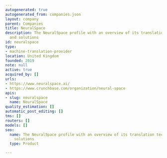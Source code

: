 ```yaml
---
autogenerated: true
autogenerated_from: companies.json
layout: company
parent: Companies
title: NeuralSpace
description: The NeuralSpace profile with an overview of its translation technologies
  and solutions
id: neuralspace
type:
- machine-translation-provider
location: United Kingdom
founded: 2019
note: null
active: true
acquired_by: []
urls:
- https://www.neuralspace.ai/
- https://www.crunchbase.com/organization/neural-space
apis:
- slug: neuralspace
  name: NeuralSpace
quality_estimation: []
automatic_post_editing: []
tms: []
routers: []
models: []
seo:
  name: The NeuralSpace profile with an overview of its translation technologies and
    solutions
  type: Product

---
```


